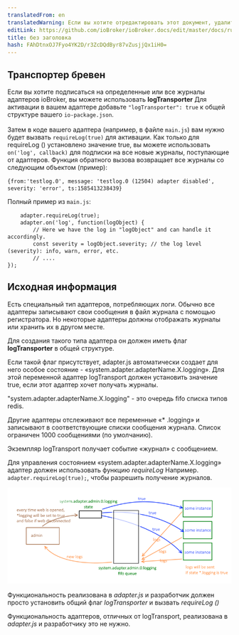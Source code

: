 ```yaml
---
translatedFrom: en
translatedWarning: Если вы хотите отредактировать этот документ, удалите поле «translationFrom», в противном случае этот документ будет снова автоматически переведен
editLink: https://github.com/ioBroker/ioBroker.docs/edit/master/docs/ru/dev/logging.md
title: без заголовка
hash: FAhDtnxOJ7Fyo4YK2D/r3ZcDQdByr87vZusjjQx1iH0=
---
```

## Транспортер бревен
Если вы хотите подписаться на определенные или все журналы адаптеров ioBroker, вы можете использовать **logTransporter** Для активации в вашем адаптере добавьте `"logTransporter": true` к общей структуре вашего `io-package.json`.<br><br> Затем в коде вашего адаптера (например, в файле `main.js`) вам нужно будет вызвать `requireLog(true)` для активации. Как только для requireLog () установлено значение true, вы можете использовать `on('log', callback)` для подписки на все новые журналы, поступающие от адаптеров. Функция обратного вызова возвращает все журналы со следующим объектом (пример):

```
{from:'testlog.0', message: 'testlog.0 (12504) adapter disabled', severity: 'error', ts:1585413238439}
```

Полный пример из `main.js`:

```
    adapter.requireLog(true);
    adapter.on('log', function(logObject) {
        // Here we have the log in "logObject" and can handle it accordingly.
        const severity = logObject.severity; // the log level (severity): info, warn, error, etc.
        // ....
});
```

## Исходная информация
Есть специальный тип адаптеров, потребляющих логи. Обычно все адаптеры записывают свои сообщения в файл журнала с помощью регистратора.
Но некоторые адаптеры должны отображать журналы или хранить их в другом месте.

Для создания такого типа адаптера он должен иметь флаг **logTransporter** в общей структуре.

Если такой флаг присутствует, adapter.js автоматически создает для него особое состояние - «system.adapter.adapterName.X.logging».
Для этой переменной адаптер logTransport должен установить значение true, если этот адаптер хочет получать журналы.

"system.adapter.adapterName.X.logging" - это очередь fifo списка типов redis.

Другие адаптеры отслеживают все переменные «* .logging» и записывают в соответствующие списки сообщения журнала.
Список ограничен 1000 сообщениями (по умолчанию).

Экземпляр logTransport получает событие «журнал» с сообщением.

Для управления состоянием «system.adapter.adapterName.X.logging» адаптер должен использовать функцию *requireLog* Например. ```adapter.requireLog(true);```, чтобы разрешить получение журналов.

![Иллюстрация](../../en/dev/media/logging.png)

Функциональность реализована в *adapter.js* и разработчик должен просто установить общий флаг *logTransporter* и вызвать *requireLog ()*

Функциональность адаптеров, отличных от logTransport, реализована в *adapter.js* и разработчику это не нужно.